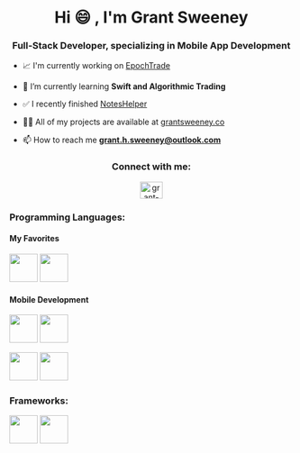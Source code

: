 <h1 align="center">Hi 😄 , I'm Grant Sweeney</h1>
<h3 align="center">Full-Stack Developer, specializing in Mobile App Development</h3>

- 📈 I'm currently working on [EpochTrade](https://github.com/grantsweeney02/EpochTrade)

- 🌱 I’m currently learning **Swift and Algorithmic Trading**

- ✅ I recently finished [NotesHelper](https://github.com/grantsweeney02/NotesHelper)

- 👨‍💻 All of my projects are available at [grantsweeney.co](grantsweeney.co)

- 📫 How to reach me **grant.h.sweeney@outlook.com**

<h3 align="center">Connect with me:</h3>
<p align="center">
<a href="https://linkedin.com/in/grant-sweeney" target="blank"><img align="center" src="https://raw.githubusercontent.com/rahuldkjain/github-profile-readme-generator/master/src/images/icons/Social/linked-in-alt.svg" alt="grant-sweeney" height="30" width="40" /></a>
</p>


<h3 align="left">Programming Languages:</h3>
<p>
  <h4>My Favorites</h4>
  <p>
    <img width="50px" src="https://cdn.jsdelivr.net/gh/devicons/devicon@latest/icons/java/java-original-wordmark.svg" />
    <img width="50px" src="https://cdn.jsdelivr.net/gh/devicons/devicon@latest/icons/python/python-original-wordmark.svg" />
  </p>
  <h4>Mobile Development</h4>
  <p>
    <img width="50px" src="https://cdn.jsdelivr.net/gh/devicons/devicon@latest/icons/dart/dart-plain-wordmark.svg" />
    <img width="50px" src="https://cdn.jsdelivr.net/gh/devicons/devicon@latest/icons/swift/swift-original.svg" />
  </p>
  <p>
    <img width="50px" src="https://cdn.jsdelivr.net/gh/devicons/devicon@latest/icons/html5/html5-original-wordmark.svg" />
    <img width="50px" src="https://cdn.jsdelivr.net/gh/devicons/devicon@latest/icons/css3/css3-original-wordmark.svg" />
  </p>
</p>
<h3 align="left">Frameworks:</h3>
<p>
  <img width="50px" src="https://cdn.jsdelivr.net/gh/devicons/devicon@latest/icons/react/react-original-wordmark.svg" />
  <img width="50px" src="https://cdn.jsdelivr.net/gh/devicons/devicon@latest/icons/bootstrap/bootstrap-original-wordmark.svg" />
</p>
